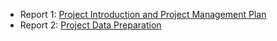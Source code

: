 - Report 1: [Project Introduction and Project Management Plan](https://docs.google.com/document/d/1rMaM_vQb2vd3jjTEpQApt0FvgCvrd19U9waDQiP5jUQ/edit?usp=sharing)
- Report 2: [Project Data Preparation](https://docs.google.com/document/d/1a9VjXpoCCaAXPlS3oSOM5Vk4UHg0UiVZlLkf6XTUJWw/edit?usp=sharing)
